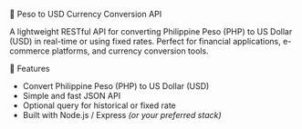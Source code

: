 💱 Peso to USD Currency Conversion API

A lightweight RESTful API for converting Philippine Peso (PHP) to US Dollar (USD) in real-time or using fixed rates. Perfect for financial applications, e-commerce platforms, and currency conversion tools.

🚀 Features

- Convert Philippine Peso (PHP) to US Dollar (USD)
- Simple and fast JSON API
- Optional query for historical or fixed rate
- Built with Node.js / Express *(or your preferred stack)*
